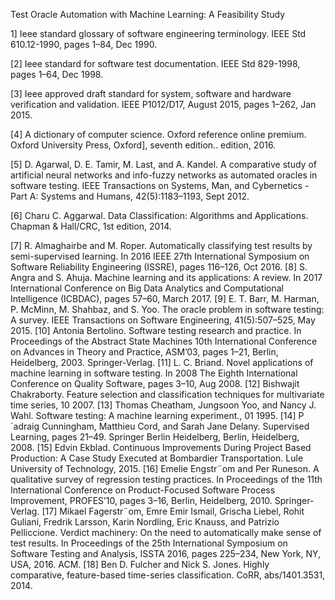 Test Oracle Automation with Machine Learning: A Feasibility Study

1] Ieee standard glossary of software engineering terminology. IEEE Std 610.12-1990, pages 1–84,
Dec 1990.

[2] Ieee standard for software test documentation. IEEE Std 829-1998, pages 1–64, Dec 1998.

[3] Ieee approved draft standard for system, software and hardware verification and validation.
IEEE P1012/D17, August 2015, pages 1–262, Jan 2015.

[4] A dictionary of computer science. Oxford reference online premium. Oxford University Press,
Oxford], seventh edition.. edition, 2016.

[5] D. Agarwal, D. E. Tamir, M. Last, and A. Kandel. A comparative study of artificial neural
networks and info-fuzzy networks as automated oracles in software testing. IEEE Transactions
on Systems, Man, and Cybernetics - Part A: Systems and Humans, 42(5):1183–1193, Sept
2012.

[6] Charu C. Aggarwal. Data Classification: Algorithms and Applications. Chapman & Hall/CRC,
1st edition, 2014.

[7] R. Almaghairbe and M. Roper. Automatically classifying test results by semi-supervised
learning. In 2016 IEEE 27th International Symposium on Software Reliability Engineering
(ISSRE), pages 116–126, Oct 2016.
[8] S. Angra and S. Ahuja. Machine learning and its applications: A review. In 2017 International
Conference on Big Data Analytics and Computational Intelligence (ICBDAC), pages 57–60,
March 2017.
[9] E. T. Barr, M. Harman, P. McMinn, M. Shahbaz, and S. Yoo. The oracle problem in software
testing: A survey. IEEE Transactions on Software Engineering, 41(5):507–525, May 2015.
[10] Antonia Bertolino. Software testing research and practice. In Proceedings of the Abstract State
Machines 10th International Conference on Advances in Theory and Practice, ASM’03, pages
1–21, Berlin, Heidelberg, 2003. Springer-Verlag.
[11] L. C. Briand. Novel applications of machine learning in software testing. In 2008 The Eighth
International Conference on Quality Software, pages 3–10, Aug 2008.
[12] Bishwajit Chakraborty. Feature selection and classification techniques for multivariate time
series, 10 2007.
[13] Thomas Cheatham, Jungsoon Yoo, and Nancy J. Wahl. Software testing: A machine learning
experiment., 01 1995.
[14] P´adraig Cunningham, Matthieu Cord, and Sarah Jane Delany. Supervised Learning, pages
21–49. Springer Berlin Heidelberg, Berlin, Heidelberg, 2008.
[15] Edvin Ekblad. Continuous Improvements During Project Based Production: A Case Study
Executed at Bombardier Transportation. Lule University of Technology, 2015.
[16] Emelie Engstr¨om and Per Runeson. A qualitative survey of regression testing practices. In
Proceedings of the 11th International Conference on Product-Focused Software Process Improvement,
PROFES’10, pages 3–16, Berlin, Heidelberg, 2010. Springer-Verlag.
[17] Mikael Fagerstr¨om, Emre Emir Ismail, Grischa Liebel, Rohit Guliani, Fredrik Larsson, Karin
Nordling, Eric Knauss, and Patrizio Pelliccione. Verdict machinery: On the need to automatically
make sense of test results. In Proceedings of the 25th International Symposium on
Software Testing and Analysis, ISSTA 2016, pages 225–234, New York, NY, USA, 2016. ACM.
[18] Ben D. Fulcher and Nick S. Jones. Highly comparative, feature-based time-series classification.
CoRR, abs/1401.3531, 2014.
